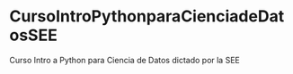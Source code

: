 # CursoIntroPythonparaCienciadeDatosSEE
Curso Intro a Python para Ciencia de Datos dictado por la SEE
